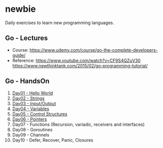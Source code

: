 # newbie
Daily exercises to learn new programming languages.

## Go - Lectures 
- Course: https://www.udemy.com/course/go-the-complete-developers-guide/
- Reference: https://www.youtube.com/watch?v=CF9S4QZuV30
             https://www.newthinktank.com/2015/02/go-programming-tutorial/

## Go - HandsOn
1. [Day01 - Hello World](https://github.com/nvragav/newbie/blob/main/go/day01_hello.go)
2. [Day02 - Strings](https://github.com/nvragav/newbie/blob/main/go/day02_strings.go)
3. [Day03 - Input/Output](https://github.com/nvragav/newbie/blob/main/go/day03_io.go)
4. [Day04 - Variables](https://github.com/nvragav/newbie/blob/main/go/day04_vars.go)
5. [Day05 - Control Structures](https://github.com/nvragav/newbie/blob/main/go/day05_control.go)
6. [Day06 - Pointers](https://github.com/nvragav/newbie/blob/main/go/day06_pointers.go)
7. Day07 - Functions (Recursion, variadic, receivers and interfaces)
8. Day08 - Goroutines
9. Day09 - Channels
10. Day10 - Defer, Recover, Panic, Closures
